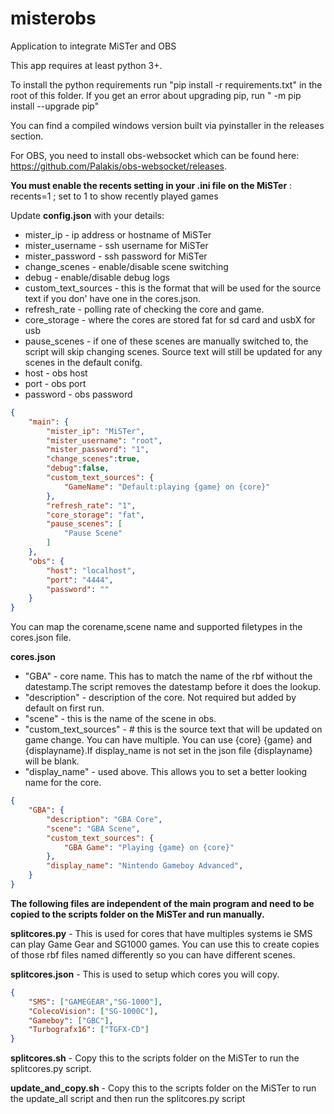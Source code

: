 # misterobs
Application to integrate MiSTer and OBS

This app requires at least python 3+.

To install the python requirements run "pip install -r requirements.txt" in the root of this folder.
If you get an error about upgrading pip, run " -m pip install --upgrade pip"

You can find a compiled windows version built via pyinstaller in the releases section.

For OBS, you need to install obs-websocket which can be found here: https://github.com/Palakis/obs-websocket/releases.

**You must enable the recents setting in your .ini file on the MiSTer** : recents=1              ; set to 1 to show recently played games

Update **config.json** with your details:

* mister_ip - ip address or hostname of MiSTer
* mister_username - ssh username for MiSTer
* mister_password - ssh password for MiSTer
* change_scenes - enable/disable scene switching
* debug - enable/disable debug logs
* custom_text_sources - this is the format that will be used for the source text if you don' have one in the cores.json.
* refresh_rate - polling rate of checking the core and game.
* core_storage - where the cores are stored fat for sd card and usbX for usb 
* pause_scenes - if one of these scenes are manually switched to, the script will skip changing scenes. Source text will still be updated for any scenes in the default conifg.
* host - obs host
* port - obs port
* password - obs password

```json
{
    "main": {
        "mister_ip": "MiSTer",
        "mister_username": "root",
        "mister_password": "1",
        "change_scenes":true, 
        "debug":false,
        "custom_text_sources": {
            "GameName": "Default:playing {game} on {core}"
        },
        "refresh_rate": "1",
        "core_storage": "fat",
        "pause_scenes": [
            "Pause Scene"
        ]
    },
    "obs": {
        "host": "localhost",
        "port": "4444",
        "password": ""
    }
}
```
You can map the corename,scene name and supported filetypes in the cores.json file.

**cores.json**

* "GBA" - core name. This has to match the name of the rbf without the datestamp.The script removes the datestamp before it does the lookup.
* "description" - description of the core. Not required but added by default on first run.
* "scene" - this is the name of the scene in obs.
* "custom_text_sources" -  # this is the source text that will be updated on game change. You can have multiple. You can use {core} {game} and {displayname}.If display_name is not set in the json file {displayname} will be blank.
* "display_name" - used above. This allows you to set a better looking name for the core.

```json
{
    "GBA": {   
        "description": "GBA Core",
        "scene": "GBA Scene",
        "custom_text_sources": {             
            "GBA Game": "Playing {game} on {core}"
        },
        "display_name": "Nintendo Gameboy Advanced",
    }
}
```


**The following files are independent of the main program and need to be copied to the scripts folder on the MiSTer and run manually.**

**splitcores.py** - This is used for cores that have multiples systems ie SMS can play Game Gear and SG1000 games. You can use this to create copies of those rbf files named differently so you can have different scenes.

**splitcores.json** - This is used to setup which cores you will copy.

```json
{
    "SMS": ["GAMEGEAR","SG-1000"],
    "ColecoVision": ["SG-1000C"],
    "Gameboy": ["GBC"],
    "Turbografx16": ["TGFX-CD"]
}
```

**splitcores.sh** - Copy this to the scripts folder on the MiSTer to run the splitcores.py script.

**update_and_copy.sh** - Copy this to the scripts folder on the MiSTer to run the update_all script and then run the splitcores.py script
